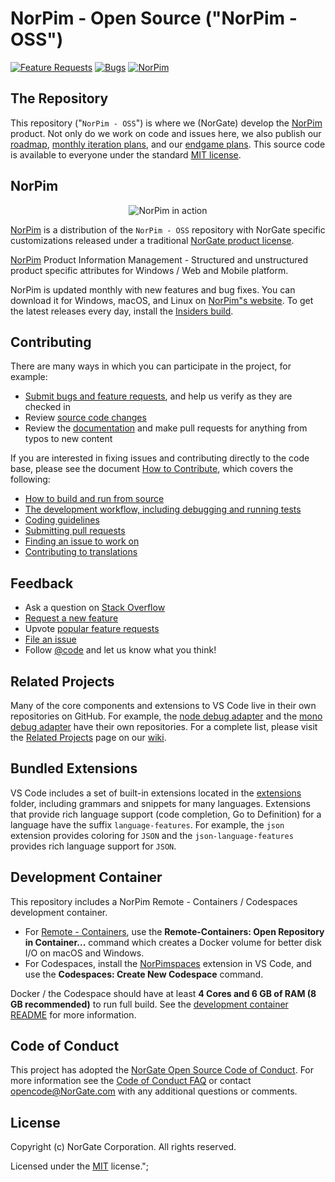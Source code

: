
# NorPim - Open Source ("NorPim - OSS")
[![Feature Requests](https://img.shields.io/github/issues/Microsoft/vscode/feature-request.svg)](https://norsolutionpim.azurewebsites.net/DefaultIssueWithFilterLive/DefaultIssueWithFilterLiveIndex)
[![Bugs](https://img.shields.io/github/issues/Microsoft/vscode/bug.svg)](https://norsolutionpim.azurewebsites.net/DefaultIssueWithFilterLive/DefaultIssueWithFilterLiveIndex)
[![NorPim](https://img.shields.io/badge/chat-on%20gitter-yellow.svg)](https://norsolutionpim.azurewebsites.net/DefaultIssueWithFilterLive/DefaultIssueWithFilterLiveIndex)

## The Repository

This repository ("`NorPim - OSS`") is where we (NorGate) develop the [NorPim](https://NorPim.com) product. Not only do we work on code and issues here, we also publish our [roadmap](https://github.com/NorGate/NorPim/wiki/Roadmap), [monthly iteration plans](https://github.com/NorGate/NorPim/wiki/Iteration-Plans), and our [endgame plans](https://github.com/NorGate/NorPim/wiki/Running-the-Endgame). This source code is available to everyone under the standard [MIT license](https://github.com/NorGate/NorPim/blob/master/LICENSE.txt).

## NorPim

<p align="center">
  <img alt="NorPim in action" src="https://norsolutionpim.azurewebsites.net/images/dashboard.png#">
</p>

[NorPim](https://NorPim.com) is a distribution of the `NorPim - OSS` repository with NorGate specific customizations released under a traditional [NorGate product license](https://NorPim.com/License/).

[NorPim](https://NorPim.com) Product Information Management - Structured and unstructured product specific attributes for Windows / Web and Mobile platform.

NorPim is updated monthly with new features and bug fixes. You can download it for Windows, macOS, and Linux on [NorPim"s website](https://NorPim.com/Download). To get the latest releases every day, install the [Insiders build](https://NorPim.com/insiders).

## Contributing

There are many ways in which you can participate in the project, for example:

* [Submit bugs and feature requests](https://github.com/NorGate/NorPim/issues), and help us verify as they are checked in
* Review [source code changes](https://github.com/NorGate/NorPim/pulls)
* Review the [documentation](https://github.com/NorGate/NorPim-docs) and make pull requests for anything from typos to new content

If you are interested in fixing issues and contributing directly to the code base,
please see the document [How to Contribute](https://github.com/NorGate/NorPim/wiki/How-to-Contribute), which covers the following:

* [How to build and run from source](https://github.com/NorGate/NorPim/wiki/How-to-Contribute#build-and-run)
* [The development workflow, including debugging and running tests](https://github.com/NorGate/NorPim/wiki/How-to-Contribute#debugging)
* [Coding guidelines](https://github.com/NorGate/NorPim/wiki/Coding-Guidelines)
* [Submitting pull requests](https://github.com/NorGate/NorPim/wiki/How-to-Contribute#pull-requests)
* [Finding an issue to work on](https://github.com/NorGate/NorPim/wiki/How-to-Contribute#where-to-contribute)
* [Contributing to translations](https://aka.ms/NorPimloc)

## Feedback

* Ask a question on [Stack Overflow](https://stackoverflow.com/questions/tagged/NorPim)
* [Request a new feature](CONTRIBUTING.md)
* Upvote [popular feature requests](https://github.com/NorGate/NorPim/issues?q=is%3Aopen+is%3Aissue+label%3Afeature-request+sort%3Areactions-%2B1-desc)
* [File an issue](https://github.com/NorGate/NorPim/issues)
* Follow [@code](https://twitter.com/code) and let us know what you think!

## Related Projects

Many of the core components and extensions to VS Code live in their own repositories on GitHub. For example, the [node debug adapter](https://github.com/NorGate/NorPim-node-debug) and the [mono debug adapter](https://github.com/NorGate/NorPim-mono-debug) have their own repositories. For a complete list, please visit the [Related Projects](https://github.com/NorGate/NorPim/wiki/Related-Projects) page on our [wiki](https://github.com/NorGate/NorPim/wiki).

## Bundled Extensions

VS Code includes a set of built-in extensions located in the [extensions](extensions) folder, including grammars and snippets for many languages. Extensions that provide rich language support (code completion, Go to Definition) for a language have the suffix `language-features`. For example, the `json` extension provides coloring for `JSON` and the `json-language-features` provides rich language support for `JSON`.

## Development Container

This repository includes a NorPim Remote - Containers / Codespaces development container.

- For [Remote - Containers](https://aka.ms/NorPim-remote/download/containers), use the **Remote-Containers: Open Repository in Container...** command which creates a Docker volume for better disk I/O on macOS and Windows.
- For Codespaces, install the [NorPimspaces](https://aka.ms/vscs-ext-NorPim) extension in VS Code, and use the **Codespaces: Create New Codespace** command.

Docker / the Codespace should have at least **4 Cores and 6 GB of RAM (8 GB recommended)** to run full build. See the [development container README](.devcontainer/README.md) for more information.

## Code of Conduct

This project has adopted the [NorGate Open Source Code of Conduct](https://opensource.NorGate.com/codeofconduct/). For more information see the [Code of Conduct FAQ](https://opensource.NorGate.com/codeofconduct/faq/) or contact [opencode@NorGate.com](mailto:opencode@NorGate.com) with any additional questions or comments.

## License

Copyright (c) NorGate Corporation. All rights reserved.

Licensed under the [MIT](LICENSE.txt) license.";
